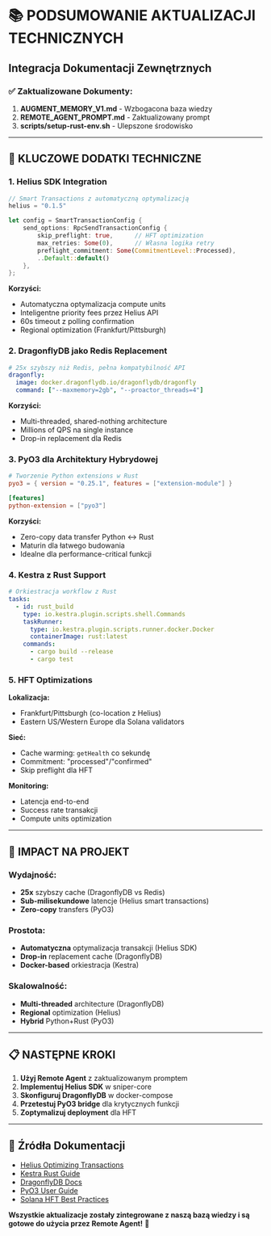 # 📚 PODSUMOWANIE AKTUALIZACJI TECHNICZNYCH
## Integracja Dokumentacji Zewnętrznych

### ✅ **Zaktualizowane Dokumenty:**
1. **AUGMENT_MEMORY_V1.md** - Wzbogacona baza wiedzy
2. **REMOTE_AGENT_PROMPT.md** - Zaktualizowany prompt
3. **scripts/setup-rust-env.sh** - Ulepszone środowisko

---

## 🔧 **KLUCZOWE DODATKI TECHNICZNE**

### 1. **Helius SDK Integration**
```rust
// Smart Transactions z automatyczną optymalizacją
helius = "0.1.5"

let config = SmartTransactionConfig {
    send_options: RpcSendTransactionConfig {
        skip_preflight: true,      // HFT optimization
        max_retries: Some(0),      // Własna logika retry
        preflight_commitment: Some(CommitmentLevel::Processed),
        ..Default::default()
    },
};
```

**Korzyści:**
- Automatyczna optymalizacja compute units
- Inteligentne priority fees przez Helius API
- 60s timeout z polling confirmation
- Regional optimization (Frankfurt/Pittsburgh)

### 2. **DragonflyDB jako Redis Replacement**
```yaml
# 25x szybszy niż Redis, pełna kompatybilność API
dragonfly:
  image: docker.dragonflydb.io/dragonflydb/dragonfly
  command: ["--maxmemory=2gb", "--proactor_threads=4"]
```

**Korzyści:**
- Multi-threaded, shared-nothing architecture
- Millions of QPS na single instance
- Drop-in replacement dla Redis

### 3. **PyO3 dla Architektury Hybrydowej**
```toml
# Tworzenie Python extensions w Rust
pyo3 = { version = "0.25.1", features = ["extension-module"] }

[features]
python-extension = ["pyo3"]
```

**Korzyści:**
- Zero-copy data transfer Python ↔ Rust
- Maturin dla łatwego budowania
- Idealne dla performance-critical funkcji

### 4. **Kestra z Rust Support**
```yaml
# Orkiestracja workflow z Rust
tasks:
  - id: rust_build
    type: io.kestra.plugin.scripts.shell.Commands
    taskRunner:
      type: io.kestra.plugin.scripts.runner.docker.Docker
      containerImage: rust:latest
    commands:
      - cargo build --release
      - cargo test
```

### 5. **HFT Optimizations**
**Lokalizacja:**
- Frankfurt/Pittsburgh (co-location z Helius)
- Eastern US/Western Europe dla Solana validators

**Sieć:**
- Cache warming: `getHealth` co sekundę
- Commitment: "processed"/"confirmed"
- Skip preflight dla HFT

**Monitoring:**
- Latencja end-to-end
- Success rate transakcji
- Compute units optimization

---

## 🎯 **IMPACT NA PROJEKT**

### **Wydajność:**
- **25x** szybszy cache (DragonflyDB vs Redis)
- **Sub-milisekundowe** latencje (Helius smart transactions)
- **Zero-copy** transfers (PyO3)

### **Prostota:**
- **Automatyczna** optymalizacja transakcji (Helius SDK)
- **Drop-in** replacement cache (DragonflyDB)
- **Docker-based** orkiestracja (Kestra)

### **Skalowalność:**
- **Multi-threaded** architecture (DragonflyDB)
- **Regional** optimization (Helius)
- **Hybrid** Python+Rust (PyO3)

---

## 📋 **NASTĘPNE KROKI**

1. **Użyj Remote Agent** z zaktualizowanym promptem
2. **Implementuj Helius SDK** w sniper-core
3. **Skonfiguruj DragonflyDB** w docker-compose
4. **Przetestuj PyO3 bridge** dla krytycznych funkcji
5. **Zoptymalizuj deployment** dla HFT

---

## 🔗 **Źródła Dokumentacji**
- [Helius Optimizing Transactions](https://www.helius.dev/docs/sending-transactions/optimizing-transactions#rust-sdk)
- [Kestra Rust Guide](https://kestra.io/docs/how-to-guides/rust)
- [DragonflyDB Docs](https://www.dragonflydb.io/docs)
- [PyO3 User Guide](https://pyo3.rs/v0.25.1/)
- [Solana HFT Best Practices](https://yavorovych.medium.com/solana-hft-nodes-done-right-what-we-learned-after-100-deployments-c431102d58b4)

**Wszystkie aktualizacje zostały zintegrowane z naszą bazą wiedzy i są gotowe do użycia przez Remote Agent!** 🚀
